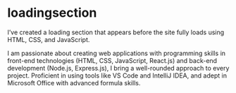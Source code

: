 # loadingsection
I’ve created a loading section that appears before the site fully loads using HTML, CSS, and JavaScript.


I am passionate about creating web applications with programming skills in front-end technologies (HTML, CSS, JavaScript, React.js) and back-end development (Node.js, Express.js), I bring a well-rounded approach to every project. Proficient in using tools like VS Code and IntelliJ IDEA, and adept in Microsoft Office with advanced formula skills.
